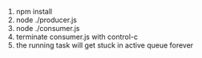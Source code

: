 1. npm install
2. node ./producer.js
3. node ./consumer.js
4. terminate consumer.js with control-c
5. the running task will get stuck in active queue forever
